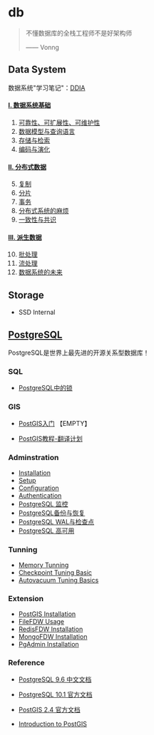 # db

> 不懂数据库的全栈工程师不是好架构师
>
> —— Vonng



## Data System 

数据系统"学习笔记"：[DDIA](ddia/README.md)

####  [I. 数据系统基础](ddia/part-i.md)

1. [可靠性、可扩展性、可维护性](ddia/ch1.md)  
2. [数据模型与查询语言](ddia/ch2.md) 
3. [存储与检索](ddia/ch3.md) 
4. [编码与演化](ddia/ch4.md) 

####  [II. 分布式数据](ddia/part-ii.md)

5. [复制](ddia/ch5.md) 
6. [分片](ddia/ch6.md) 
7. [事务](ddia/ch7.md)
8. [分布式系统的麻烦](ddia/ch8.md)
9. [一致性与共识](ddia/ch9.md) 

#### [III. 派生数据](ddia/part-iii.md)

10. [批处理](ddia/ch10.md) 
11. [流处理](ddia/ch11.md) 
12. [数据系统的未来](ddia/ch12.md)




## Storage

* SSD Internal



## [PostgreSQL](pg/)

PostgreSQL是世界上最先进的开源关系型数据库！

### SQL

* [PostgreSQL中的锁](note/pg-sql-lock.md) 

### GIS

* [PostGIS入门](gis/intro.md) 【EMPTY】


* [PostGIS教程-翻译计划](gis/README.md)

### Adminstration

- [Installation](pg/pg-admin-install.md)
- [Setup](pg/pg-admin-setup.md)
- [Configuration](pg/pg-admin-config.md)
- [Authentication](pg/pg-admin-auth.md)
- [PostgreSQL 监控](pg/pg-admin-monitor.md)
- [PostgreSQL备份与恢复](pg/pg-admin-backup.md)  
- [PostgreSQL WAL与检查点](pg/pg-admin-wal.md) 
- [PostgreSQL 高可用](pg/pg-admin-ha.md) 

### Tunning

* [Memory Tunning](pg/pg-tune-memory.md) 
* [Checkpoint Tuning Basic](pg/pg-tune-checkpoint)
* [Autovacuum Tuning Basics](pg/pg-tune-autovacuum.md) 

### Extension

* [PostGIS Installation](pg/ext-postgis-install.md)
* [FileFDW Usage](pg/ext-file_fdw-intro.md)
* [RedisFDW Installation](pg/ext-redis_fdw-install.md)
* [MongoFDW Installation](pg/ext-mongo_fdw-install.md)
* [PgAdmin Installation](pg/ext-pgadmin-install.md)


### Reference

* [PostgreSQL 9.6 中文文档](http://www.postgres.cn/docs/9.6/)
* [PostgreSQL 10.1 官方文档](https://www.postgresql.org/docs/10/static/index.html)


* [PostGIS 2.4 官方文档](https://postgis.net/docs/manual-2.4/)


* [Introduction to PostGIS](http://workshops.boundlessgeo.com/postgis-intro/index.html)

